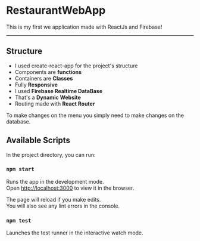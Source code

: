 # RestaurantWebApp
This is my first we application made with ReactJs and Firebase!
<hr/>
<h2> Structure </h2>
<ul>
  <li> I used create-react-app for the project's structure</li>
  <li> Components are <b>functions</b> </li>
  <li> Containers are <b>Classes</b> </li>
  <li> Fully <b>Responsive</b> </li>
  <li> I used <b>Firebase Realtime DataBase</b> </li>
  <li> That's a <b>Dynamic Website</b> </li>
  <li> Routing made with <b>React Router</b> </li>
 </ul>

To make changes on the menu you simply need to make changes on the database.

## Available Scripts

In the project directory, you can run:

### `npm start`

Runs the app in the development mode.<br>
Open [http://localhost:3000](http://localhost:3000) to view it in the browser.

The page will reload if you make edits.<br>
You will also see any lint errors in the console.

### `npm test`

Launches the test runner in the interactive watch mode.<br>

